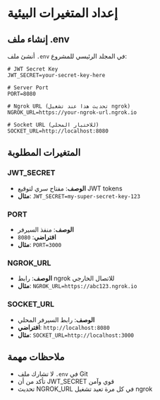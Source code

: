 # إعداد المتغيرات البيئية

## إنشاء ملف .env
أنشئ ملف `.env` في المجلد الرئيسي للمشروع:

```env
# JWT Secret Key
JWT_SECRET=your-secret-key-here

# Server Port
PORT=8080

# Ngrok URL (تحديث هذا عند تشغيل ngrok)
NGROK_URL=https://your-ngrok-url.ngrok.io

# Socket URL (للاختبار المحلي)
SOCKET_URL=http://localhost:8080
```

## المتغيرات المطلوبة

### JWT_SECRET
- **الوصف**: مفتاح سري لتوقيع JWT tokens
- **مثال**: `JWT_SECRET=my-super-secret-key-123`

### PORT
- **الوصف**: منفذ السيرفر
- **افتراضي**: `8080`
- **مثال**: `PORT=3000`

### NGROK_URL
- **الوصف**: رابط ngrok للاتصال الخارجي
- **مثال**: `NGROK_URL=https://abc123.ngrok.io`

### SOCKET_URL
- **الوصف**: رابط السيرفر المحلي
- **افتراضي**: `http://localhost:8080`
- **مثال**: `SOCKET_URL=http://localhost:3000`

## ملاحظات مهمة
- لا تشارك ملف `.env` في Git
- تأكد من أن JWT_SECRET قوي وآمن
- تحديث NGROK_URL في كل مرة تعيد تشغيل ngrok
